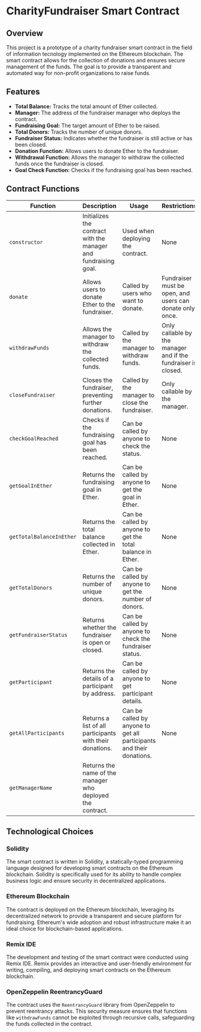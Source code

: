 # CharityFundraiser Smart Contract

## Overview

This project is a prototype of a charity fundraiser  smart contract in the field of information tecnology implemented on the Ethereum blockchain. The smart contract allows for the collection of donations and ensures secure management of the funds. The goal is to provide a transparent and automated way for non-profit organizations to raise funds.

## Features

- **Total Balance:** Tracks the total amount of Ether collected.
- **Manager:** The address of the fundraiser manager who deploys the contract.
- **Fundraising Goal:** The target amount of Ether to be raised.
- **Total Donors:** Tracks the number of unique donors.
- **Fundraiser Status:** Indicates whether the fundraiser is still active or has been closed.
- **Donation Function:** Allows users to donate Ether to the fundraiser.
- **Withdrawal Function:** Allows the manager to withdraw the collected funds once the fundraiser is closed.
- **Goal Check Function:** Checks if the fundraising goal has been reached.

## Contract Functions

| Function                | Description                                                                 | Usage                                                           | Restrictions                                    |
|-------------------------|-----------------------------------------------------------------------------|--------------------------------------------------------------------|------------------------------------------------|
| `constructor`           | Initializes the contract with the manager and fundraising goal.             | Used when deploying the contract.                                  | None                                           |
| `donate`                | Allows users to donate Ether to the fundraiser.                             | Called by users who want to donate.                                | Fundraiser must be open, and users can donate only once. |
| `withdrawFunds`         | Allows the manager to withdraw the collected funds.                         | Called by the manager to withdraw funds.                           | Only callable by the manager and if the fundraiser is closed. |
| `closeFundraiser`       | Closes the fundraiser, preventing further donations.                        | Called by the manager to close the fundraiser.                     | Only callable by the manager.                 |
| `checkGoalReached`      | Checks if the fundraising goal has been reached.                            | Can be called by anyone to check the status.                       | None                                           |
| `getGoalInEther`        | Returns the fundraising goal in Ether.                                      | Can be called by anyone to get the goal in Ether.                  | None                                           |
| `getTotalBalanceInEther`| Returns the total balance collected in Ether.                               | Can be called by anyone to get the total balance in Ether.         | None                                           |
| `getTotalDonors`        | Returns the number of unique donors.                                        | Can be called by anyone to get the number of donors.               | None                                           |
| `getFundraiserStatus`   | Returns whether the fundraiser is open or closed.                           | Can be called by anyone to check the fundraiser status.            | None                                           |
| `getParticipant`        | Returns the details of a participant by address.                            | Can be called by anyone to get participant details.                | None                                           |
| `getAllParticipants`    | Returns a list of all participants with their donations.                    | Can be called by anyone to get all participants and their donations. | None                                           |
| `getManagerName`        | Returns the name of the manager who deployed the contract.

## Technological Choices

### Solidity

The smart contract is written in Solidity, a statically-typed programming language designed for developing smart contracts on the Ethereum blockchain. Solidity is specifically used for its ability to handle complex business logic and ensure security in decentralized applications.

### Ethereum Blockchain

The contract is deployed on the Ethereum blockchain, leveraging its decentralized network to provide a transparent and secure platform for fundraising. Ethereum's wide adoption and robust infrastructure make it an ideal choice for blockchain-based applications.

### Remix IDE

The development and testing of the smart contract were conducted using Remix IDE. Remix provides an interactive and user-friendly environment for writing, compiling, and deploying smart contracts on the Ethereum blockchain.

### OpenZeppelin ReentrancyGuard

The contract uses the `ReentrancyGuard` library from OpenZeppelin to prevent reentrancy attacks. This security measure ensures that functions like `withdrawFunds` cannot be exploited through recursive calls, safeguarding the funds collected in the contract.


